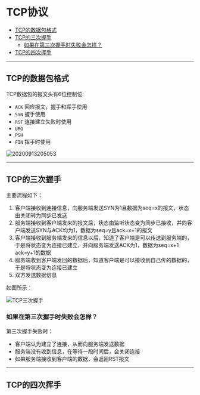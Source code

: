 # TCP协议

<!-- TOC -->

- [TCP的数据包格式](#tcp的数据包格式)
- [TCP的三次握手](#tcp的三次握手)
  - [如果在第三次握手时失败会怎样？](#如果在第三次握手时失败会怎样)
- [TCP的四次挥手](#tcp的四次挥手)

<!-- /TOC -->

---
## TCP的数据包格式

TCP数据包的报文头有6位控制位:
- `ACK` 回应报文，握手和挥手使用
- `SYN` 握手使用
- `RST` 连接建立失败时使用
- `URG`
- `PSH`
- `FIN` 挥手时使用

![20200913205053](https://cdn.jsdelivr.net/gh/leiyu1997/Blogs@master/Resources/pictures/20200913205053.png)

---
## TCP的三次握手

主要流程如下：
1. 客户端接收到连接信息，向服务端发送SYN为1且数据为seq=x的报文，状态由关闭转为同步已发送
2. 服务端接收到客户端发来的报文后，状态由监听状态变为同步已接收，并向客户端发送SYN与ACK均为1，数据为seq=y且ack=x+1的报文
3. 客户端接收到服务端发来的信息以后，知道了客户端是可以传送到服务端的，于是将状态变为连接已建立，并向服务端发送ACK为1，数据为seq=x+1 ack=y+1的数据
4. 服务端收到客户端发回的数据后，知道客户端是可以接收到自己传的数据的，于是将状态变为连接已建立
5. 双方发送数据信息

如图所示：

![TCP三次握手](https://cdn.jsdelivr.net/gh/leiyu1997/Blogs@master/Resources/pictures/TCP三次握手.png)

### 如果在第三次握手时失败会怎样？

第三次握手失败时：
- 客户端认为建立了连接，从而向服务端发送数据
- 服务端没有收到信息，在等待一段时间后，会关闭连接
- 如果服务端接收到客户端的数据，会返回RST报文

---
## TCP的四次挥手